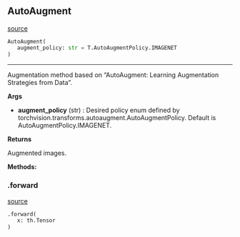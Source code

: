 #


## AutoAugment
[source](https://github.com/RLE-Foundation/Hsuanwu\blob\main\hsuanwu/xplore/augmentation/auto_augment.py\#L7)
```python 
AutoAugment(
   augment_policy: str = T.AutoAugmentPolicy.IMAGENET
)
```


---
Augmentation method based on “AutoAugment: Learning Augmentation Strategies from Data”.

**Args**

* **augment_policy** (str) : Desired policy enum defined by torchvision.transforms.autoaugment.AutoAugmentPolicy.
    Default is AutoAugmentPolicy.IMAGENET.


**Returns**

Augmented images.


**Methods:**


### .forward
[source](https://github.com/RLE-Foundation/Hsuanwu\blob\main\hsuanwu/xplore/augmentation/auto_augment.py\#L24)
```python
.forward(
   x: th.Tensor
)
```

